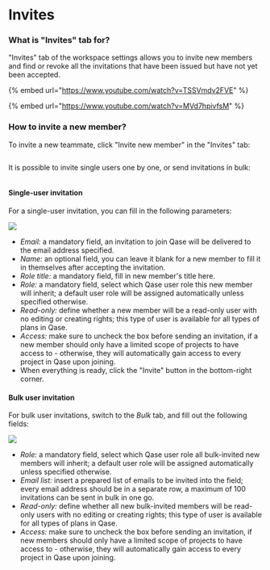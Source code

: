 # Invites

### What is "Invites" tab for?

"Invites" tab of the workspace settings allows you to invite new members and find or revoke all the invitations that have been issued but have not yet been accepted.

{% embed url="https://www.youtube.com/watch?v=TSSVmdv2FVE" %}

{% embed url="https://www.youtube.com/watch?v=MVd7hpivfsM" %}

### How to invite a new member? <a href="#h_70da117e32" id="h_70da117e32"></a>

To invite a new teammate, click "Invite new member" in the "Invites" tab:

<figure><img src="https://qase.intercom-attachments-7.com/i/o/597165202/5e90bef21eab223292d48196/XFsmvf4V6wkztirwY6I2yal7usjGaa4fl5hIHG0yxSD0FEFkOJvHpLo7HqgoXNm0wxzeWYWKTiscXFwwEHxe4Cwdn7e_YpfWiQgvRIRIrRRzPRQrv0J2pXfZqyW3_3aVcvQWXc8gZhjxPoloncr-LskplqxcUnUAuLz0_HwpzLb1GB9yCQSsjgPyEw" alt=""><figcaption></figcaption></figure>

It is possible to invite single users one by one, or send invitations in bulk:

<figure><img src="https://qase.intercom-attachments-7.com/i/o/597165208/f469335acd4782b8e62366d7/W89zrjoHefH75WMyAqS6Neg-XeIx1cxC6TJZOOEtJrIHWJp7Hdg4Q6VPdjQDYJOvJcZmPMtiO7XEvAMUiOOEk_0ZSeXzbSv0j-9hn0lDnxk1BtsMMFT7z36xhAVPoEDzFD3yDhYBI8NQTxXiHGNJk35Qbg2BZeHY-cKNtlHN53eP_QWnwykuppdUww" alt=""><figcaption></figcaption></figure>

#### Single-user invitation

For a single-user invitation, you can fill in the following parameters:

[![](https://qase.intercom-attachments-7.com/i/o/597165210/767c0c7f4d71b5886ca5d36a/gLu\_Ix9BgijyuyFBDtp93qDCA9\_HiIenS48K5bXeBKSf\_geqScZ-M6WPaxcRxW\_tHixFvQQFGk6q7MF\_eW\_UVf9oT0DpXW6he8FPM0472peUcXPS92SJ71fqHOtsoWE-7qmf081Gw3QH-zDAhdBZ0if-yoE0Er-lh6AIvaoQPYF7UYVvbdI6qtZHgQ)](https://qase.intercom-attachments-7.com/i/o/597165210/767c0c7f4d71b5886ca5d36a/gLu\_Ix9BgijyuyFBDtp93qDCA9\_HiIenS48K5bXeBKSf\_geqScZ-M6WPaxcRxW\_tHixFvQQFGk6q7MF\_eW\_UVf9oT0DpXW6he8FPM0472peUcXPS92SJ71fqHOtsoWE-7qmf081Gw3QH-zDAhdBZ0if-yoE0Er-lh6AIvaoQPYF7UYVvbdI6qtZHgQ)

* _Email:_ a mandatory field, an invitation to join Qase will be delivered to the email address specified.
* _Name:_ an optional field, you can leave it blank for a new member to fill it in themselves after accepting the invitation.
* _Role title:_ a mandatory field, fill in new member's title here.
* _Role:_ a mandatory field, select which Qase user role this new member will inherit; a default user role will be assigned automatically unless specified otherwise.
* _Read-only:_ define whether a new member will be a read-only user with no editing or creating rights; this type of user is available for all types of plans in Qase.
* _Access:_ make sure to uncheck the box before sending an invitation, if a new member should only have a limited scope of projects to have access to - otherwise, they will automatically gain access to every project in Qase upon joining.
* When everything is ready, click the "Invite" button in the bottom-right corner.

#### Bulk user invitation

For bulk user invitations, switch to the _Bulk_ tab, and fill out the following fields:

[![](https://qase.intercom-attachments-7.com/i/o/597165214/41f6e27f519994bd810ad447/GAF76oq74vyyKLqNSEfl1HEQn1doQ9b3QHeENr8iX62w18pIGe969OXw1NbvUqMWlu\_kewWkD0v-Ty9YibPMhgdUqk49ebMI0xV66zUaTMu8g6CXBvp3uRYVg6bOPWxGtJgCZ2TaFOVDzTOn4c31P5PTaeIXFLqLhW-ad6x1HiHyTNbQpNVKWw6v3A)](https://qase.intercom-attachments-7.com/i/o/597165214/41f6e27f519994bd810ad447/GAF76oq74vyyKLqNSEfl1HEQn1doQ9b3QHeENr8iX62w18pIGe969OXw1NbvUqMWlu\_kewWkD0v-Ty9YibPMhgdUqk49ebMI0xV66zUaTMu8g6CXBvp3uRYVg6bOPWxGtJgCZ2TaFOVDzTOn4c31P5PTaeIXFLqLhW-ad6x1HiHyTNbQpNVKWw6v3A)

* _Role:_ a mandatory field, select which Qase user role all bulk-invited new members will inherit; a default user role will be assigned automatically unless specified otherwise.
* _Email list:_ insert a prepared list of emails to be invited into the field; every email address should be in a separate row, a maximum of 100 invitations can be sent in bulk in one go.
* _Read-only:_ define whether all new bulk-invited members will be read-only users with no editing or creating rights; this type of user is available for all types of plans in Qase.
* _Access:_ make sure to uncheck the box before sending an invitation, if new members should only have a limited scope of projects to have access to - otherwise, they will automatically gain access to every project in Qase upon joining.
